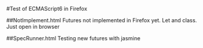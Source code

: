 #Test of ECMAScript6 in Firefox

##NotImplement.html
Futures not implemented in Firefox yet. Let and class. 
Just open in browser

##SpecRunner.html
Testing new futures with jasmine
